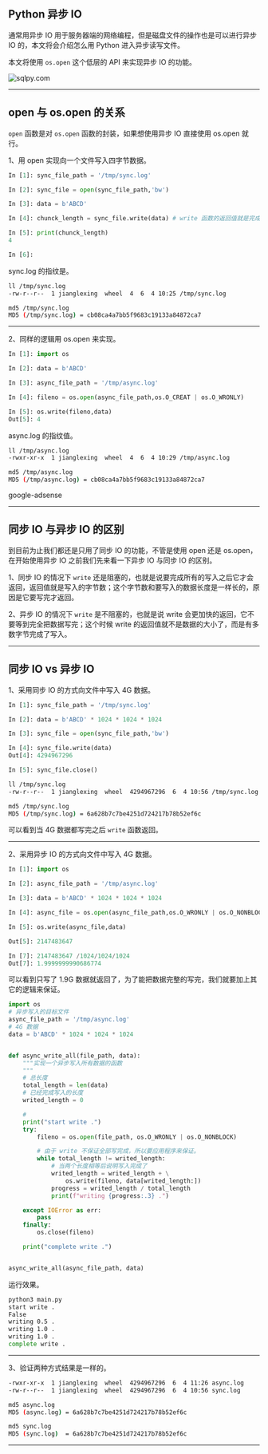 
## Python 异步 IO
通常用异步 IO 用于服务器端的网络编程，但是磁盘文件的操作也是可以进行异步 IO 的，本文将会介绍怎么用 Python 进入异步读写文件。

本文将使用 `os.open` 这个低层的 API 来实现异步 IO 的功能。

![sqlpy.com](static/2020-22/python-sqlpy.jpg)

---


## open 与 os.open 的关系
`open` 函数是对 `os.open` 函数的封装，如果想使用异步 IO 直接使用 os.open 就行。

1、用 open 实现向一个文件写入四字节数据。
```python
In [1]: sync_file_path = '/tmp/sync.log'                                                                                       

In [2]: sync_file = open(sync_file_path,'bw')                                                                                  

In [3]: data = b'ABCD'                                                                                                         

In [4]: chunck_length = sync_file.write(data) # write 函数的返回值就是完成写入的大小，这里 data 只有 4 字节所以返回 4.

In [5]: print(chunck_length)                
4

In [6]: 
```
sync.log 的指纹是。
```bash
ll /tmp/sync.log 
-rw-r--r--  1 jianglexing  wheel  4  6  4 10:25 /tmp/sync.log

md5 /tmp/sync.log 
MD5 (/tmp/sync.log) = cb08ca4a7bb5f9683c19133a84872ca7
```
---

2、同样的逻辑用 os.open 来实现。
```python
In [1]: import os                                                                                                              

In [2]: data = b'ABCD'                                                                                                         

In [3]: async_file_path = '/tmp/async.log'                                                                                     

In [4]: fileno = os.open(async_file_path,os.O_CREAT | os.O_WRONLY)                                                             

In [5]: os.write(fileno,data)                                                                                                  
Out[5]: 4
```
async.log 的指纹值。
```bash
ll /tmp/async.log 
-rwxr-xr-x  1 jianglexing  wheel  4  6  4 10:29 /tmp/async.log

md5 /tmp/async.log 
MD5 (/tmp/async.log) = cb08ca4a7bb5f9683c19133a84872ca7
```

google-adsense

---

## 同步 IO 与异步 IO 的区别
到目前为止我们都还是只用了同步 IO 的功能，不管是使用 open 还是 os.open，在开始使用异步 IO 之前我们先来看一下异步 IO 与同步 IO 的区别。

1、同步 IO 的情况下 `write` 还是阻塞的，也就是说要完成所有的写入之后它才会返回，返回值就是写入的字节数；这个字节数和要写入的数据长度是一样长的，原因是它要写完才返回。

2、异步 IO 的情况下 `write` 是不阻塞的，也就是说 write 会更加快的返回，它不要等到完全把数据写完；这个时候 write 的返回值就不是数据的大小了，而是有多数字节完成了写入。

---


## 同步 IO vs 异步 IO
1、采用同步 IO 的方式向文件中写入 4G 数据。 
```python
In [1]: sync_file_path = '/tmp/sync.log'                                                                                       

In [2]: data = b'ABCD' * 1024 * 1024 * 1024                                                                                    

In [3]: sync_file = open(sync_file_path,'bw')                                                                                  

In [4]: sync_file.write(data)                                                                                                  
Out[4]: 4294967296

In [5]: sync_file.close() 
```
```bash
ll /tmp/sync.log 
-rw-r--r--  1 jianglexing  wheel  4294967296  6  4 10:56 /tmp/sync.log

md5 /tmp/sync.log 
MD5 (/tmp/sync.log) = 6a628b7c7be4251d724217b78b52ef6c
```
可以看到当 4G 数据都写完之后 `write` 函数返回。

---

2、采用异步 IO 的方式向文件中写入 4G 数据。
```python
In [1]: import os                                                                                                              

In [2]: async_file_path = '/tmp/async.log'                                                                                     

In [3]: data = b'ABCD' * 1024 * 1024 * 1024                                                                                    

In [4]: async_file = os.open(async_file_path,os.O_WRONLY | os.O_NONBLOCK)                                                      

In [5]: os.write(async_file,data)                                                                                              

Out[5]: 2147483647

In [7]: 2147483647 /1024/1024/1024                                                                                             
Out[7]: 1.9999999990686774
```
可以看到只写了 1.9G 数据就返回了，为了能把数据完整的写完，我们就要加上其它的逻辑来保证。
```python
import os
# 异步写入的目标文件
async_file_path = '/tmp/async.log'
# 4G 数据
data = b'ABCD' * 1024 * 1024 * 1024


def async_write_all(file_path, data):
    """实现一个异步写入所有数据的函数
    """
    # 总长度
    total_length = len(data)
    # 已经完成写入的长度
    writed_length = 0

    #
    print("start write .")
    try:
        fileno = os.open(file_path, os.O_WRONLY | os.O_NONBLOCK)

        # 由于 write 不保证全部写完成，所以要应用程序来保证。
        while total_length != writed_length:
            # 当两个长度相等后说明写入完成了
            writed_length = writed_length + \
                os.write(fileno, data[writed_length:])
            progress = writed_length / total_length
            print(f"writing {progress:.3} .")

    except IOError as err:
        pass
    finally:
        os.close(fileno)

    print("complete write .")


async_write_all(async_file_path, data)

```
运行效果。
```bash
python3 main.py 
start write .
False
writing 0.5 .
writing 1.0 .
writing 1.0 .
complete write .
```

---

3、验证两种方式结果是一样的。
```bash
-rwxr-xr-x  1 jianglexing  wheel  4294967296  6  4 11:26 async.log
-rw-r--r--  1 jianglexing  wheel  4294967296  6  4 10:56 sync.log

md5 async.log 
MD5 (async.log) = 6a628b7c7be4251d724217b78b52ef6c

md5 sync.log 
MD5 (sync.log)  = 6a628b7c7be4251d724217b78b52ef6c
```

---